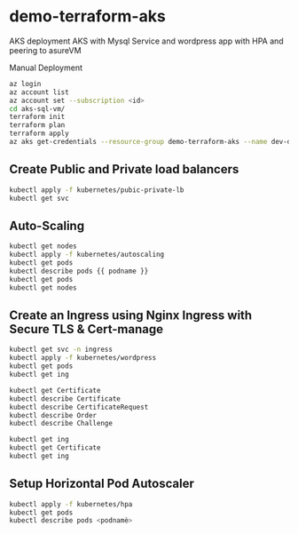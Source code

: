 # demo-terraform-aks
AKS deployment AKS with Mysql Service and wordpress app with HPA and peering to asureVM


Manual Deployment
```bash
az login
az account list
az account set --subscription <id>
cd aks-sql-vm/
terraform init
terraform plan
terraform apply
az aks get-credentials --resource-group demo-terraform-aks --name dev-demo
```

## Create Public and Private load balancers

```bash
kubectl apply -f kubernetes/pubic-private-lb
kubectl get svc

```

## Auto-Scaling

```bash
kubectl get nodes
kubectl apply -f kubernetes/autoscaling
kubectl get pods
kubectl describe pods {{ podname }}
kubectl get pods
kubectl get nodes
```

## Create an Ingress using Nginx Ingress with Secure TLS & Cert-manage

```bash
kubectl get svc -n ingress
kubectl apply -f kubernetes/wordpress
kubectl get pods
kubectl get ing

kubectl get Certificate
kubectl describe Certificate
kubectl describe CertificateRequest
kubectl describe Order
kubectl describe Challenge

kubectl get ing
kubectl get Certificate
kubectl get ing
```

## Setup Horizontal Pod Autoscaler

```bash
kubectl apply -f kubernetes/hpa
kubectl get pods 
kubectl describe pods <podnamè>
```